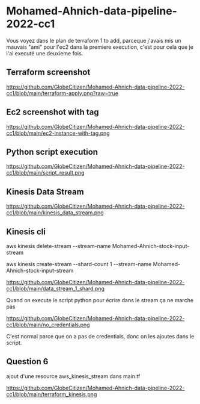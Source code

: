 # Mohamed-Ahnich-data-pipeline-2022-cc1

Vous voyez dans le plan de terraform 1 to add, parceque j'avais mis un mauvais "ami" pour l'ec2 dans la premiere execution, c'est pour cela que je l'ai executé une deuxieme fois.

## Terraform screenshot

https://github.com/GlobeCitizen/Mohamed-Ahnich-data-pipeline-2022-cc1/blob/main/terraform-apply.png?raw=true

##  Ec2 screenshot with tag

https://github.com/GlobeCitizen/Mohamed-Ahnich-data-pipeline-2022-cc1/blob/main/ec2-instance-with-tag.png

## Python script execution

https://github.com/GlobeCitizen/Mohamed-Ahnich-data-pipeline-2022-cc1/blob/main/script_result.png

## Kinesis Data Stream

https://github.com/GlobeCitizen/Mohamed-Ahnich-data-pipeline-2022-cc1/blob/main/kinesis_data_stream.png

## Kinesis cli

aws kinesis delete-stream --stream-name Mohamed-Ahnich-stock-input-stream

aws kinesis create-stream --shard-count 1 --stream-name Mohamed-Ahnich-stock-input-stream

https://github.com/GlobeCitizen/Mohamed-Ahnich-data-pipeline-2022-cc1/blob/main/data_stream_1_shard.png

Quand on execute le script python pour écrire dans le stream ça ne marche pas

https://github.com/GlobeCitizen/Mohamed-Ahnich-data-pipeline-2022-cc1/blob/main/no_credentials.png

C'est normal parce que on a pas de credentials, donc on les ajoutes dans le script.

## Question 6

ajout d'une resource aws_kinesis_stream dans main.tf


https://github.com/GlobeCitizen/Mohamed-Ahnich-data-pipeline-2022-cc1/blob/main/terraform_kinesis.png



